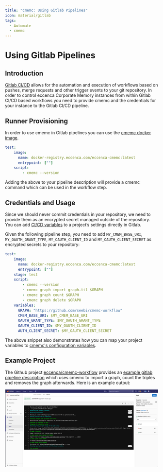 ```yaml
---
title: "cmemc: Using Gitlab Pipelines"
icon: material/gitlab
tags:
  - Automate
  - cmemc
---
```

# Using Gitlab Pipelines

## Introduction

[Gitlab CI/CD](https://docs.gitlab.com/ee/ci/introduction/index.html) allows for the automation and execution of workflows based on pushes, merge requests and other trigger events to your git repository.
In order to control eccenca Corporate Memory instances from within Gitlab CI/CD based workflows you need to provide cmemc and the credentials for your instance to the Gitlab CI/CD pipeline.

## Runner Provisioning

In order to use cmemc in Gitlab pipelines you can use the [cmemc docker image](../docker-image).

```yaml title="Partial .gitlab-ci.yml showing cmemc provisioning"
test:
    image:
      name: docker-registry.eccenca.com/eccenca-cmemc:latest
      entrypoint: [""]
    script:
        - cmemc --version
```

Adding the above to your pipeline description will provide a cmemc command which can be used in the workflow step.

## Credentials and Usage

Since we should never commit credentials in your repository, we need to provide them as an encrypted secret managed outside of the repository.
You can add [CI/CD variables](https://docs.gitlab.com/ee/ci/variables/#add-a-cicd-variable-to-a-project) to a project’s settings directly in Gitlab.

Given the following pipeline step, you need to add `MY_CMEM_BASE_URI`, `MY_OAUTH_GRANT_TYPE`, `MY_OAUTH_CLIENT_ID` and `MY_OAUTH_CLIENT_SECRET` as encrypted secrets to your repository:

```yaml title="Partial .gitlab-ci.yml showing credential provisioning"
test:
    image:
      name: docker-registry.eccenca.com/eccenca-cmemc:latest
      entrypoint: [""]
    stage: test
    script:
        - cmemc --version
        - cmemc graph import graph.ttl $GRAPH
        - cmemc graph count $GRAPH
        - cmemc graph delete $GRAPH
    variables:
      GRAPH: "https://github.com/seebi/cmemc-workflow"
      CMEM_BASE_URI: $MY_CMEM_BASE_URI
      OAUTH_GRANT_TYPE: $MY_OAUTH_GRANT_TYPE
      OAUTH_CLIENT_ID: $MY_OAUTH_CLIENT_ID
      AUTH_CLIENT_SECRET: $MY_OAUTH_CLIENT_SECRET
```

The above snippet also demonstrates how you can map your project variables to [cmemc's configuration variables](../cmemc-command-line-interface/configuration/file-based-configuration).

## Example Project

The Github project [eccenca/cmemc-workflow](https://github.com/eccenca/cmemc-workflow) provides an [example gitlab pipeline description](https://github.com/eccenca/cmemc-workflow/blob/main/.gitlab-ci.yml) which uses cmemc to import a graph, count the triples and removes the graph afterwards.
Here is an example output:

![Example pipeline output](example-pipeline-output.png "Example pipeline output")

